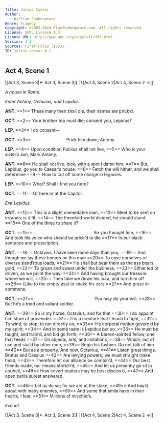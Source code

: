 ```yaml
---
Title: Julius Caesar
Author: 
  - William Shakespeare
Genre: Tragedy
Copyright: ©2005-2024 PlayShakespeare.com. All rights reserved.
License: GFDL License 1.3
License URL: http://www.gnu.org/copyleft/fdl.html
Version: 4.3
Sources: First Folio (1623)
ID: julius-caesar-4-1
---
```


## Act 4, Scene 1
[[Act 3, Scene 3|← Act 3, Scene 3]] | [[Act 4, Scene 2|Act 4, Scene 2 →]]

*A house in Rome.*

*Enter Antony, Octavius, and Lepidus.*

**ANT.**
==1== These many then shall die, their names are prick’d.

**OCT.**
==2== Your brother too must die; consent you, Lepidus?

**LEP.**
==3== I do consent⁠—

**OCT.**
==3==         Prick him down, Antony.

**LEP.**
==4== Upon condition Publius shall not live,
==5== Who is your sister’s son, Mark Antony.

**ANT.**
==6== He shall not live; look, with a spot I damn him.
==7== But, Lepidus, go you to Caesar’s house;
==8== Fetch the will hither, and we shall determine
==9== How to cut off some charge in legacies.

**LEP.**
==10== What? Shall I find you here?

**OCT.**
==11== Or here or at the Capitol.

*Exit Lepidus.*

**ANT.**
==12== This is a slight unmeritable man,
==13== Meet to be sent on errands; is it fit,
==14== The threefold world divided, he should stand
==15== One of the three to share it?

**OCT.**
==15==               So you thought him,
==16== And took his voice who should be prick’d to die
==17== In our black sentence and proscription.

**ANT.**
==18== Octavius, I have seen more days than you,
==19== And though we lay these honors on this man
==20== To ease ourselves of diverse sland’rous loads,
==21== He shall but bear them as the ass bears gold,
==22== To groan and sweat under the business,
==23== Either led or driven, as we point the way;
==24== And having brought our treasure where we will,
==25== Then take we down his load, and turn him off
==26== (Like to the empty ass) to shake his ears
==27== And graze in commons.

**OCT.**
==27==               You may do your will;
==28== But he’s a tried and valiant soldier.

**ANT.**
==29== So is my horse, Octavius, and for that
==30== I do appoint him store of provender.
==31== It is a creature that I teach to fight,
==32== To wind, to stop, to run directly on,
==33== His corporal motion govern’d by my spirit;
==34== And in some taste is Lepidus but so:
==35== He must be taught, and train’d, and bid go forth;
==36== A barren-spirited fellow; one that feeds
==37== On objects, arts, and imitations,
==38== Which, out of use and stal’d by other men,
==39== Begin his fashion. Do not talk of him
==40== But as a property. And now, Octavius,
==41== Listen great things. Brutus and Cassius
==42== Are levying powers; we must straight make head;
==43== Therefore let our alliance be combin’d,
==44== Our best friends made, our means stretch’d,
==45== And let us presently go sit in council,
==46== How covert matters may be best disclos’d,
==47== And open perils surest answered.

**OCT.**
==48== Let us do so; for we are at the stake,
==49== And bay’d about with many enemies,
==50== And some that smile have in their hearts, I fear,
==51== Millions of mischiefs.

*Exeunt.*

[[Act 3, Scene 3|← Act 3, Scene 3]] | [[Act 4, Scene 2|Act 4, Scene 2 →]]
